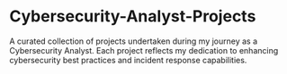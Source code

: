 # Cybersecurity-Analyst-Projects
A curated collection of projects undertaken during my journey as a Cybersecurity Analyst. Each project reflects my dedication to enhancing cybersecurity best practices and incident response capabilities. 
